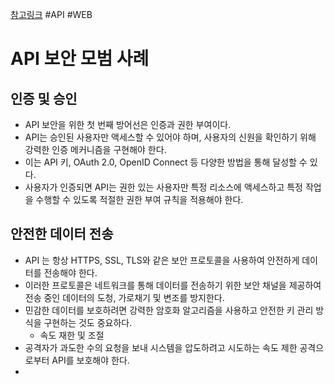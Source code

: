 [참고링크](https://masteringbackend.com/posts/api-security-best-practices)
#API #WEB 
# API 보안 모범 사례
## 인증 및 승인
- API 보안을 위한 첫 번째 방어선은 인증과 권한 부여이다.
- API는 승인된 사용자만 액세스할 수 있어야 하며, 사용자의 신원을 확인하기 위해 강력한 인증 메커니즘을 구현해야 한다.
- 이는 API 키, OAuth 2.0, OpenID Connect 등 다양한 방법을 통해 달성할 수 있다.
- 사용자가 인증되면 API는 권한 있는 사용자만 특정 리소스에 액세스하고 특정 작업을 수행할 수 있도록 적절한 권한 부여 규칙을 적용해야 한다.
## 안전한 데이터 전송
- API 는 항상 HTTPS, SSL, TLS와 같은 보안 프로토콜을 사용하여 안전하게 데이터를 전송해야 한다.
- 이러한 프로토콜은 네트워크를 통해 데이터를 전송하기 위한 보안 채널을 제공하여 전송 중인 데이터의 도청, 가로채기 및 변조를 방지한다.
- 민감한 데이터를 보호하려면 강력한 암호화 알고리즘을 사용하고 안전한 키 관리 방식을 구현하는 것도 중요하다.
	- 속도 재한 및 조절
- 공격자가 과도한 수의 요청을 보내 시스템을 압도하려고 시도하는 속도 제한 공격으로부터 API를 보호해야 한다.
- 